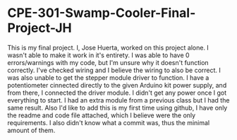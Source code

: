 # CPE-301-Swamp-Cooler-Final-Project-JH
This is my final project. I, Jose Huerta, worked on this project alone. I wasn't able to make it work in it's entirety. I was able to have 0 errors/warnings with my code, but I'm unsure why it doesn't function correctly. I've checked wiring and I believe the wiring to also be correct. I was also unable to get the stepper module driver to function. I have a potentiometer cinnected directly to the given Arduino kit power supply, and from there, I connected the driver module. I didn't get any power once I got everything to start. I had an extra module from a previous class but I had the same result. 
Also I'd like to add this is my first time using github, I have only the readme and code file attached, which I believe were the only requirements. I also didn't know what a commit was, thus the minimal amount of them.

